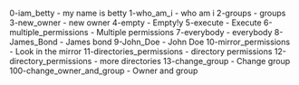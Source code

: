 0-iam_betty - my name is betty
1-who_am_i - who am i
2-groups - groups
3-new_owner - new owner
4-empty - Empty!y
5-execute - Execute
6-multiple_permissions - Multiple permissions
7-everybody - everybody
8-James_Bond - James bond
9-John_Doe - John Doe
10-mirror_permissions - Look in the mirror
11-directories_permissions - directory permissions
12-directory_permissions - more directories
13-change_group - Change group
100-change_owner_and_group - Owner and group

